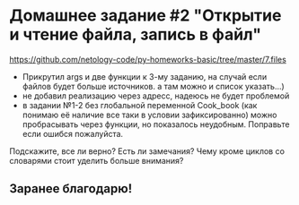 # Домашнее задание #2 "Открытие и чтение файла, запись в файл"

https://github.com/netology-code/py-homeworks-basic/tree/master/7.files
- Прикрутил args и две функции к 3-му заданию, на случай если файлов будет больше источников. 
а там можно и список указать...)
- не добавил реализацию через адресс, надеюсь не будет проблемой
- в задании №1-2 без глобальной переменной Cook_book 
(как понимаю её наличие все таки в условии зафиксированно) 
можно пробрасывать через функции, но показалось неудобным. Поправьте если ошибся пожалуйста.

Подскажите, все ли верно? Есть ли замечания? 
Чему кроме циклов со словарями стоит уделить больше внимания?
## Заранее благодарю!